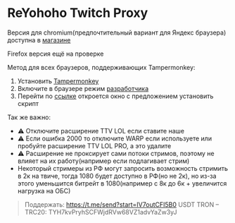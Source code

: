 
# ReYohoho Twitch Proxy
Версия для chromium(предпочтительный вариант для Яндекс браузера) доступна в [магазине](https://chromewebstore.google.com/detail/reyohoho-twitch-proxy/ohgphcndclpcmbglhldmnagagdbmkoef?authuser=0&hl=ru)

Firefox версия ещё на проверке

Метод для всех браузеров, поддерживающих Tampermonkey:

 1. Установить [Tampermonkey](https://www.tampermonkey.net/)
 2. Включите в браузере режим [разработчика](https://www.tampermonkey.net/faq.php?locale=en#Q209)
 3. Перейти по [ссылке](https://github.com/reyohoho/twitch_quality_proxy/raw/refs/heads/userscript/twitch.user.js) откроется окно с предложением установить скрипт
   
Так же важно:
 - ⚠️ Отключите расширение TTV LOL если ставите наше 
 - ⚠️ Если ошибка 2000
   то отключите WARP если используете или пробуйте расширение TTV LOL
   PRO, а это удалите 
 - ⚠️ Расширение не проксирует сами потоки стримов,
   поэтому не влияет на их работу(например если подлагивает стрим)
 - Некоторый стримеры из РФ могут запросить возможность стримить в 2к на
   твиче, тогда 1080 будет доступно в РФ(но не 2к), но из-за этого
   уменьшится битрейт в 1080(например с 8к до 6к + увеличится нагрузка
   на ОБС)
   

> Поддержать: https://t.me/send?start=IV7outCFI5B0
> USDT TRON – TRC20:
> TYH7kvPryhSCFWjdRVw68VZ1advYaZw3yJ
